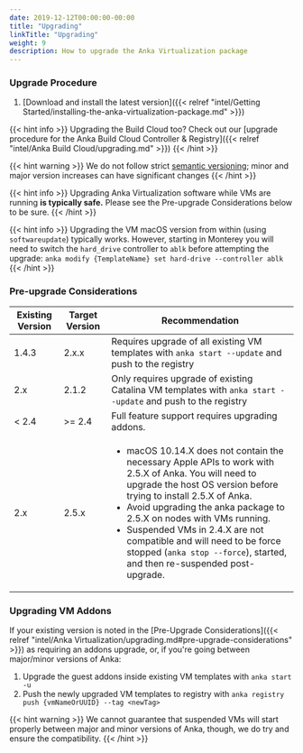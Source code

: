 ```yaml
---
date: 2019-12-12T00:00:00-00:00
title: "Upgrading"
linkTitle: "Upgrading"
weight: 9
description: How to upgrade the Anka Virtualization package
---
```


### Upgrade Procedure

1. [Download and install the latest version]({{< relref "intel/Getting Started/installing-the-anka-virtualization-package.md" >}})

{{< hint info >}}
Upgrading the Build Cloud too? Check out our [upgrade procedure for the Anka Build Cloud Controller & Registry]({{< relref "intel/Anka Build Cloud/upgrading.md" >}})
{{< /hint >}}

{{< hint warning >}}
We do not follow strict [semantic versioning](https://semver.org/); minor and major version increases can have significant changes
{{< /hint >}}

{{< hint info >}}
Upgrading Anka Virtualization software while VMs are running **is typically safe.** Please see the Pre-upgrade Considerations below to be sure.
{{< /hint >}}

{{< hint info >}}
Upgrading the VM macOS version from within (using `softwareupdate`) typically works. However, starting in Monterey you will need to switch the `hard_drive` controller to `ablk` before attempting the upgrade: `anka modify {TemplateName} set hard-drive --controller ablk`
{{< /hint >}}

### Pre-upgrade Considerations

Existing Version | Target Version | Recommendation
--- | --- | ---
1.4.3 | 2.x.x | Requires upgrade of all existing VM templates with `anka start --update` and push to the registry
2.x | 2.1.2 | Only requires upgrade of existing Catalina VM templates with `anka start --update` and push to the registry
< 2.4 | >= 2.4 | Full feature support requires upgrading addons.
2.x | 2.5.x | <ul><li>macOS 10.14.X does not contain the necessary Apple APIs to work with 2.5.X of Anka. You will need to upgrade the host OS version before trying to install 2.5.X of Anka.</li><li>Avoid upgrading the anka package to 2.5.X on nodes with VMs running.</li><li>Suspended VMs in 2.4.X are not compatible and will need to be force stopped (`anka stop --force`), started, and then re-suspended post-upgrade.</li></ul>

### Upgrading VM Addons

If your existing version is noted in the [Pre-Upgrade Considerations]({{< relref "intel/Anka Virtualization/upgrading.md#pre-upgrade-considerations" >}}) as requiring an addons upgrade, or, if you're going between major/minor versions of Anka:

   1. Upgrade the guest addons inside existing VM templates with `anka start -u`
   2. Push the newly upgraded VM templates to registry with `anka registry push {vmNameOrUUID} --tag <newTag>`

{{< hint warning >}}
We cannot guarantee that suspended VMs will start properly between major and minor versions of Anka, though, we do try and ensure the compatibility.
{{< /hint >}}
